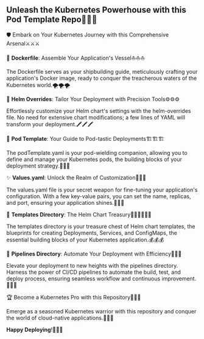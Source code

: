 ## Unleash the Kubernetes Powerhouse with this Pod Template Repo🚀🚀🚀

🛡️ Embark on Your Kubernetes Journey with this Comprehensive Arsenal⚔️⚔️⚔️

🐳 **Dockerfile**: Assemble Your Application's Vessel⛵️⛵️⛵️

The Dockerfile serves as your shipbuilding guide, meticulously crafting your application's Docker image, ready to conquer the treacherous waters of the Kubernetes world.🌪️🌪️🌪️

🔧 **Helm Overrides**: Tailor Your Deployment with Precision Tools⚙️⚙️⚙️

Effortlessly customize your Helm chart's settings with the helm-overrides file. No need for extensive chart modifications; a few lines of YAML will transform your deployment.🖍️🖍️🖍️

🐉 **Pod Template**: Your Guide to Pod-tastic Deployments🏗️🏗️🏗️

The podTemplate.yaml is your pod-wielding companion, allowing you to define and manage your Kubernetes pods, the building blocks of your deployment strategy.🏢🏢🏢

✨ **Values.yaml**: Unlock the Realm of Customization🔑🔑🔑

The values.yaml file is your secret weapon for fine-tuning your application's configuration. With a few key-value pairs, you can set the name, replicas, and port, ensuring your application shines.💎💎💎

🏦 **Templates Directory**: The Helm Chart Treasury👷‍♀️👷‍♀️👷‍♀️

The templates directory is your treasure chest of Helm chart templates, the blueprints for creating Deployments, Services, and ConfigMaps, the essential building blocks of your Kubernetes application.💰💰💰

🦾 **Pipelines Directory**: Automate Your Deployment with Efficiency🤖🤖🤖

Elevate your deployment to new heights with the pipelines directory. Harness the power of CI/CD pipelines to automate the build, test, and deploy process, ensuring seamless workflow and continuous improvement.🚀🚀🚀

🏆 Become a Kubernetes Pro with this Repository🥷🥷🥷

Emerge as a seasoned Kubernetes warrior with this repository and conquer the world of cloud-native applications.🎉🎉🎉

**Happy Deploying**!🚀🚀🚀
